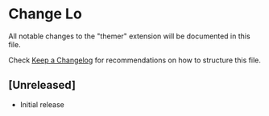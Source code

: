 # Change Lo

All notable changes to the "themer" extension will be documented in this file.

Check [Keep a Changelog](http://keepachangelog.com/) for recommendations on how to structure this file.

## [Unreleased]

- Initial release